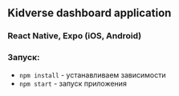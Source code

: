 ## Kidverse dashboard application 
### React Native, Expo (iOS, Android)

### Запуск:
- `npm install` - устанавливаем зависимости
- `npm start` - запуск приложения